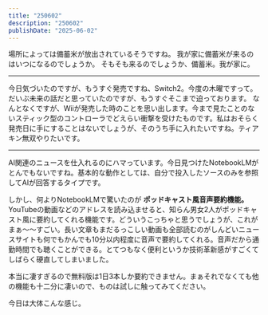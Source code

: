 ```yaml
---
title: "250602"
description: "250602"
publishDate: "2025-06-02"
---
```

場所によっては備蓄米が放出されているそうですね。
我が家に備蓄米が来るのはいつになるのでしょうか。
そもそも来るのでしょうか、備蓄米。我が家に。

---

今日気づいたのですが、もうすぐ発売ですね、Switch2。今度の木曜ですって。
だいぶ未来の話だと思っていたのですが、もうすぐそこまで迫っております。
なんとなくですが、Wiiが発売した時のことを思い出します。今まで見たことのないスティック型のコントローラでどえらい衝撃を受けたものです。私はおそらく発売日に手にすることはないでしょうが、そのうち手に入れたいですね。ティアキン無双やりたいです。

---

AI関連のニュースを仕入れるのにハマっています。今日見つけたNotebookLMがとんでもないですね。基本的な動作としては、自分で投入したソースのみを参照してAIが回答するタイプです。

しかし、何よりNotebookLMで驚いたのが **ポッドキャスト風音声要約機能。**
YouTubeの動画などのアドレスを読み込ませると、知らん男女2人がポッドキャスト風に要約してくれる機能です。どういうこっちゃと思うでしょうが、これがまぁ～～すごい。長い文章もまだるっこしい動画も全部読むのがしんどいニュースサイトも何でもかんでも10分以内程度に音声で要約してくれる。音声だから通勤時間でも聴くことができる。とてつもなく便利というか技術革新感がすごくてしばらく硬直してしまいました。

本当に凄すぎるので無料版は1日3本しか要約できません。まぁそれでなくても他の機能も十二分に凄いので、ものは試しに触ってみてください。

今日は大体こんな感じ。